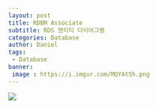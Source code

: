 ```yaml
---
layout: post
title: RDBM Associate
subtitle: RDS 엔티티 다이어그램
categories: Database
author: Daniel
tags:
 - Database
banner:
 image : https://i.imgur.com/MQYAtSh.png
---
```


![](https://i.imgur.com/MQYAtSh.png)
